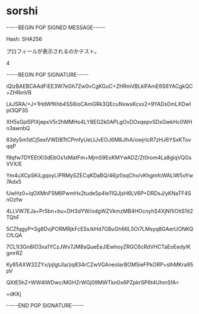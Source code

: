 # sorshi

-----BEGIN PGP SIGNED MESSAGE-----

Hash: SHA256

プロフィールが表示されるのかテスト。

4

-----BEGIN PGP SIGNATURE-----

iQIzBAEBCAAdFiEE3W7eGh7Zw0vCgKGuC+ZHRmVBLkIFAmE6S6YACgkQC+ZHRmVB

LkJSRA/+J+1HdWfKhb4SS6ioCAmGRk3QEcuNxwsKcxx2+9YADs0mLXDwIpt3QP3S

XH5sGpl5PlXjepxV5r2hMMHo4LY8EG2k0APLgOvDOxqepvSDxGwkHc0WHn3awnbQ

83dySm1dCj5exlVWDBTtCPmfyUeLtJvEOJ6M8JlhA/owjrlcR7zHJ6YSxKTovqqP

f9qfw7DYEEtXI3dEbOs1sMatFm+MjmS9EoKMYwADZ/Zt0rom4La8glqVQGsVVX/E

Ym4uXCpSKiLgqoyLIPRMySZECqKDaBQ/46jz0sqChv/vKhgmfcWALlW5oYw7Adx5

fJwHz0+iqOXMnF5M6PwmHx2tude5p4le11QJjsH6LV6P+DRDsJ/yKNaTF4SnOzfw

4LLVW7EJa+Pr5bn+bu+DH3dYW/odgWZVkmzMB4HOcnyhS4XjNI1iOitS1it2TQhF

5CZfqgyP+Sg8DvjPORMRjkFcESs/kHd7GBuGh66L5Oi7LMsyq8GAerUONKQCfLQA

7CL1t3Gn8IO3xa1YCzJWv7JM8sQueEeJlEwhoyZRGC6cRdVHCTaEoEedylKgmrRZ

Ky85AXW32ZYx/pjIgtJla/zq834rCZwVGAneoIarBOM5ieFPkORP+sIhMKra95pV

QXtE5hZ+WW4lWDwc/MGHZrWGj09MWTkn0x6PZpkrSP6t4UhmSfA=

=dKKj

-----END PGP SIGNATURE-----

